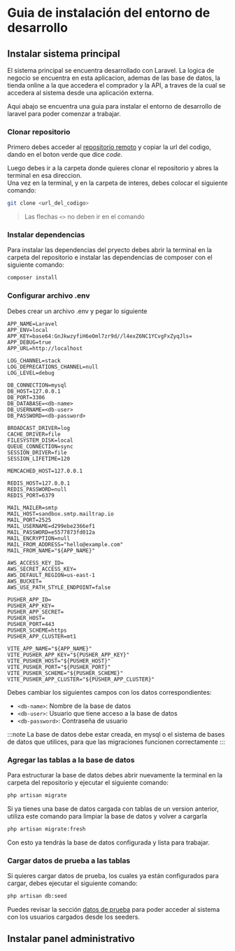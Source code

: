 # Guia de instalación del entorno de desarrollo

## Instalar sistema principal

El sistema principal se encuentra desarrollado con Laravel. La logica de negocio se encuentra en esta aplicacion, ademas de las base de datos, la tienda online a la que accedera el comprador y la API, a traves de la cual se accedera al sistema desde una aplicación externa.

Aqui abajo se encuentra una guia para instalar el entorno de desarrollo de laravel para poder comenzar a trabajar.

### Clonar repositorio
Primero debes acceder al [repositorio remoto](https://github.com/Lauty128/Auto-Dealer) y copiar la url del codigo, dando en el boton verde que dice *code*.

Luego debes ir a la carpeta donde quieres clonar el repositorio y abres la terminal en esa direccion.   
Una vez en la terminal, y en la carpeta de interes, debes colocar el siguiente comando:
```bash
git clone <url_del_codigo>
```
> Las flechas `<>` no deben ir en el comando


### Instalar dependencias
Para instalar las dependencias del pryecto debes abrir la terminal en la carpeta del repositorio e instalar las dependencias de composer con el siguiente comando:
```bash
composer install
```

### Configurar archivo .env
Debes crear un archivo .env y pegar lo siguiente
```
APP_NAME=Laravel
APP_ENV=local
APP_KEY=base64:GnJkwzyfiH6eOml7zr9d//l4exZ6NC1YCvgFxZyqJls=
APP_DEBUG=true
APP_URL=http://localhost

LOG_CHANNEL=stack
LOG_DEPRECATIONS_CHANNEL=null
LOG_LEVEL=debug

DB_CONNECTION=mysql
DB_HOST=127.0.0.1
DB_PORT=3306
DB_DATABASE=<db-name>
DB_USERNAME=<db-user>
DB_PASSWORD=<db-password>

BROADCAST_DRIVER=log
CACHE_DRIVER=file
FILESYSTEM_DISK=local
QUEUE_CONNECTION=sync
SESSION_DRIVER=file
SESSION_LIFETIME=120

MEMCACHED_HOST=127.0.0.1

REDIS_HOST=127.0.0.1
REDIS_PASSWORD=null
REDIS_PORT=6379

MAIL_MAILER=smtp
MAIL_HOST=sandbox.smtp.mailtrap.io
MAIL_PORT=2525
MAIL_USERNAME=d299ebe2366ef1
MAIL_PASSWORD=e5577873fd012a
MAIL_ENCRYPTION=null
MAIL_FROM_ADDRESS="hello@example.com"
MAIL_FROM_NAME="${APP_NAME}"

AWS_ACCESS_KEY_ID=
AWS_SECRET_ACCESS_KEY=
AWS_DEFAULT_REGION=us-east-1
AWS_BUCKET=
AWS_USE_PATH_STYLE_ENDPOINT=false

PUSHER_APP_ID=
PUSHER_APP_KEY=
PUSHER_APP_SECRET=
PUSHER_HOST=
PUSHER_PORT=443
PUSHER_SCHEME=https
PUSHER_APP_CLUSTER=mt1

VITE_APP_NAME="${APP_NAME}"
VITE_PUSHER_APP_KEY="${PUSHER_APP_KEY}"
VITE_PUSHER_HOST="${PUSHER_HOST}"
VITE_PUSHER_PORT="${PUSHER_PORT}"
VITE_PUSHER_SCHEME="${PUSHER_SCHEME}"
VITE_PUSHER_APP_CLUSTER="${PUSHER_APP_CLUSTER}"
```
Debes cambiar los siguientes campos con los datos correspondientes:
* `<db-name>`: Nombre de la base de datos
* `<db-user>`: Usuario que tiene acceso a la base de datos
* `<db-password>`: Contraseña de usuario

:::note
La base de datos debe estar creada, en mysql o el sistema de bases de datos que utilices, para que las migraciones funcionen correctamente
:::

### Agregar las tablas a la base de datos
Para estructurar la base de datos debes abrir nuevamente la terminal en la carpeta del repositorio y ejecutar el siguiente comando:
```bash
php artisan migrate
```

Si ya tienes una base de datos cargada con tablas de un version anterior, utiliza este comando para limpiar la base de datos y volver a cargarla

```bash
php artisan migrate:fresh
```

Con esto ya tendrás la base de datos configurada y lista para trabajar.   

### Cargar datos de prueba a las tablas

Si quieres cargar datos de prueba, los cuales ya están configurados para cargar, debes ejecutar el siguiente comando:
```bash
php artisan db:seed
```

Puedes revisar la sección [datos de prueba](/docs/datos-de-prueba) para poder acceder al sistema con los usuarios cargados desde los seeders.

## Instalar panel administrativo
